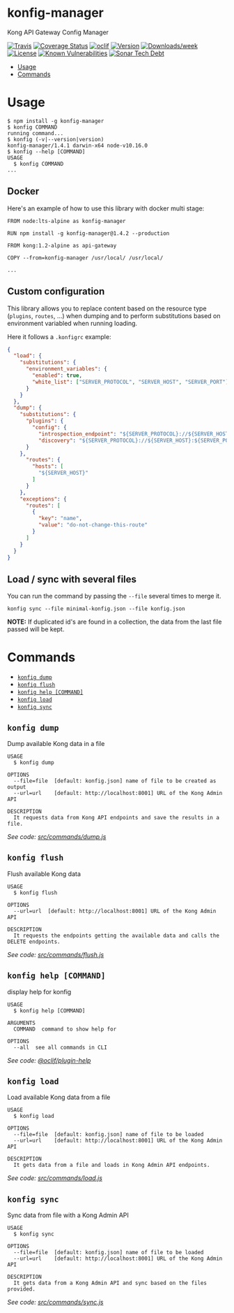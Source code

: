 konfig-manager
==============

Kong API Gateway Config Manager

[![Travis](https://img.shields.io/travis/luanp/konfig-manager.svg)](https://travis-ci.org/LuanP/konfig-manager)
[![Coverage Status](https://coveralls.io/repos/github/LuanP/konfig-manager/badge.svg?branch=master)](https://coveralls.io/github/LuanP/konfig-manager?branch=master)
[![oclif](https://img.shields.io/badge/cli-oclif-brightgreen.svg)](https://oclif.io)
[![Version](https://img.shields.io/npm/v/konfig-manager.svg)](https://npmjs.org/package/konfig-manager)
[![Downloads/week](https://img.shields.io/npm/dw/konfig-manager.svg)](https://npmjs.org/package/konfig-manager)
[![License](https://img.shields.io/npm/l/konfig-manager.svg)](https://github.com/LuanP/konfig-manager/blob/master/package.json)
[![Known Vulnerabilities](https://snyk.io/test/npm/konfig-manager/badge.svg)](https://snyk.io/test/npm/konfig-manager)
[![Sonar Tech Debt](https://img.shields.io/sonar/https/sonarcloud.io/LuanP_konfig-manager/tech_debt.svg)](https://sonarcloud.io/project/issues?id=LuanP_konfig-manager&resolved=false)


<!-- toc -->
* [Usage](#usage)
* [Commands](#commands)
<!-- tocstop -->
# Usage
<!-- usage -->
```sh-session
$ npm install -g konfig-manager
$ konfig COMMAND
running command...
$ konfig (-v|--version|version)
konfig-manager/1.4.1 darwin-x64 node-v10.16.0
$ konfig --help [COMMAND]
USAGE
  $ konfig COMMAND
...
```
<!-- usagestop -->

## Docker

Here's an example of how to use this library with docker multi stage:

```docker
FROM node:lts-alpine as konfig-manager

RUN npm install -g konfig-manager@1.4.2 --production

FROM kong:1.2-alpine as api-gateway

COPY --from=konfig-manager /usr/local/ /usr/local/

...
```

## Custom configuration

This library allows you to replace content based on the resource type (`plugins`, `routes`, ...) when dumping and to perform substitutions based on environment variabled when running loading.

Here it follows a `.konfigrc` example:

```json
{
  "load": {
    "substitutions": {
      "environment_variables": {
        "enabled": true,
        "white_list": ["SERVER_PROTOCOL", "SERVER_HOST", "SERVER_PORT"]
      }
    }
  },
  "dump": {
    "substitutions": {
      "plugins": {
        "config": {
          "introspection_endpoint": "${SERVER_PROTOCOL}://${SERVER_HOST}:${SERVER_PORT}/openid/introspect",
          "discovery": "${SERVER_PROTOCOL}://${SERVER_HOST}:${SERVER_PORT}/openid/.well-known/openid-configuration"
      }
    },
      "routes": {
        "hosts": [
          "${SERVER_HOST}"
        ]
      }
    },
    "exceptions": {
      "routes": [
        {
          "key": "name",
          "value": "do-not-change-this-route"
        }
      ]
    }
  }
}
```

## Load / sync with several files

You can run the command by passing the `--file` several times to merge it.

```shell
konfig sync --file minimal-konfig.json --file konfig.json
```

**NOTE:** If duplicated id's are found in a collection, the data from the last file passed will be kept.


# Commands
<!-- commands -->
* [`konfig dump`](#konfig-dump)
* [`konfig flush`](#konfig-flush)
* [`konfig help [COMMAND]`](#konfig-help-command)
* [`konfig load`](#konfig-load)
* [`konfig sync`](#konfig-sync)

## `konfig dump`

Dump available Kong data in a file

```
USAGE
  $ konfig dump

OPTIONS
  --file=file  [default: konfig.json] name of file to be created as output
  --url=url    [default: http://localhost:8001] URL of the Kong Admin API

DESCRIPTION
  It requests data from Kong API endpoints and save the results in a file.
```

_See code: [src/commands/dump.js](https://github.com/LuanP/konfig-manager/blob/v1.4.1/src/commands/dump.js)_

## `konfig flush`

Flush available Kong data

```
USAGE
  $ konfig flush

OPTIONS
  --url=url  [default: http://localhost:8001] URL of the Kong Admin API

DESCRIPTION
  It requests the endpoints getting the available data and calls the DELETE endpoints.
```

_See code: [src/commands/flush.js](https://github.com/LuanP/konfig-manager/blob/v1.4.1/src/commands/flush.js)_

## `konfig help [COMMAND]`

display help for konfig

```
USAGE
  $ konfig help [COMMAND]

ARGUMENTS
  COMMAND  command to show help for

OPTIONS
  --all  see all commands in CLI
```

_See code: [@oclif/plugin-help](https://github.com/oclif/plugin-help/blob/v2.2.0/src/commands/help.ts)_

## `konfig load`

Load available Kong data from a file

```
USAGE
  $ konfig load

OPTIONS
  --file=file  [default: konfig.json] name of file to be loaded
  --url=url    [default: http://localhost:8001] URL of the Kong Admin API

DESCRIPTION
  It gets data from a file and loads in Kong Admin API endpoints.
```

_See code: [src/commands/load.js](https://github.com/LuanP/konfig-manager/blob/v1.4.1/src/commands/load.js)_

## `konfig sync`

Sync data from file with a Kong Admin API

```
USAGE
  $ konfig sync

OPTIONS
  --file=file  [default: konfig.json] name of file to be loaded
  --url=url    [default: http://localhost:8001] URL of the Kong Admin API

DESCRIPTION
  It gets data from a Kong Admin API and sync based on the files provided.
```

_See code: [src/commands/sync.js](https://github.com/LuanP/konfig-manager/blob/v1.4.1/src/commands/sync.js)_
<!-- commandsstop -->
